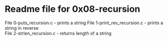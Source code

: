 # Readme file for 0x08-recursion

File 0-puts_recursion.c - prints a string
File 1-print_rev_recursion.c - prints a string in reverse  
File 2-strlen_recursion.c - returns length of a string
